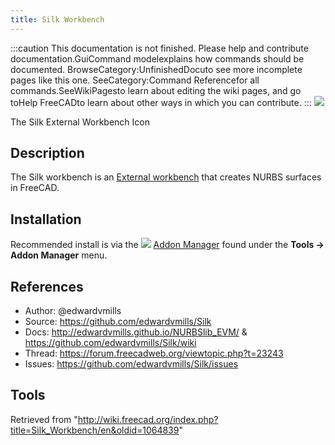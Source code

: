 ```yaml
---
title: Silk Workbench
---
```


:::caution
This documentation is not finished. Please help and contribute documentation.GuiCommand modelexplains how commands should be documented. BrowseCategory:UnfinishedDocuto see more incomplete pages like this one. SeeCategory:Command Referencefor all commands.SeeWikiPagesto learn about editing the wiki pages, and go toHelp FreeCADto learn about other ways in which you can contribute.
:::
[![](/images/6/6c/Silk_workbench_icon.svg)](https://github.com/edwardvmills/Silk)

The Silk External Workbench Icon

## Description

The Silk workbench is an [External workbench](/External_workbenches "External workbenches") that creates NURBS surfaces in FreeCAD.

## Installation

Recommended install is via the ![](/images/Std_AddonMgr.svg) [Addon Manager](/Std_AddonMgr "Std AddonMgr") found under the **Tools → Addon Manager** menu.

## References

- Author: @edwardvmills
- Source: <https://github.com/edwardvmills/Silk>
- Docs: <http://edwardvmills.github.io/NURBSlib_EVM/> & <https://github.com/edwardvmills/Silk/wiki>
- Thread: <https://forum.freecadweb.org/viewtopic.php?t=23243>
- Issues: <https://github.com/edwardvmills/Silk/issues>

## Tools

Retrieved from "<http://wiki.freecad.org/index.php?title=Silk_Workbench/en&oldid=1064839>"
